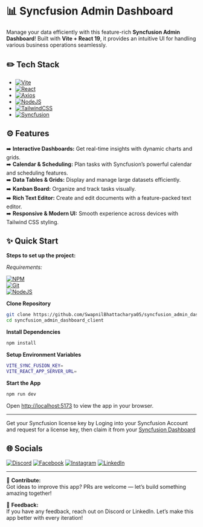 # 📊 Syncfusion Admin Dashboard

Manage your data efficiently with this feature-rich **Syncfusion Admin Dashboard**! Built with **Vite + React 19**, it provides an intuitive UI for handling various business operations seamlessly.

## ✏️ Tech Stack
- [![Vite](https://img.shields.io/badge/Vite-B73BFE?style=for-the-badge&logo=vite&logoColor=FFD62E)](#)
- [![React](https://img.shields.io/badge/React-20232A?style=for-the-badge&logo=react&logoColor=61DAFB)](#)
- [![Axios](https://img.shields.io/badge/axios-671ddf?&style=for-the-badge&logo=axios&logoColor=white)](#)
- [![NodeJS](https://img.shields.io/badge/Node%20js-339933?style=for-the-badge&logo=nodedotjs&logoColor=white)](#)
- [![TailwindCSS](https://img.shields.io/badge/Tailwind_CSS-38B2AC?style=for-the-badge&logo=tailwind-css&logoColor=white)](#)
- [![Syncfusion](https://img.shields.io/badge/Syncfusion-EF9651?style=for-the-badge&logo=Syncfusion&logoColor=white)](#)

## ⚙️ Features

➡️ **Interactive Dashboards:** Get real-time insights with dynamic charts and grids.  
➡️ **Calendar & Scheduling:** Plan tasks with Syncfusion’s powerful calendar and scheduling features.  
➡️ **Data Tables & Grids:** Display and manage large datasets efficiently.  
➡️ **Kanban Board:** Organize and track tasks visually.  
➡️ **Rich Text Editor:** Create and edit documents with a feature-packed text editor.  
➡️ **Responsive & Modern UI:** Smooth experience across devices with Tailwind CSS styling.  

## ✨ Quick Start

**Steps to set up the project:**  

_Requirements:_  

[![NPM](https://img.shields.io/badge/npm-CB3837?style=for-the-badge&logo=npm&logoColor=white)](#)  
[![Git](https://img.shields.io/badge/GIT-E44C30?style=for-the-badge&logo=git&logoColor=white)](#)  
[![NodeJS](https://img.shields.io/badge/Node%20js-339933?style=for-the-badge&logo=nodedotjs&logoColor=white)](#)  

**Clone Repository**

```bash
git clone https://github.com/SwapnilBhattacharya05/syncfusion_admin_dashboard_client.git
cd syncfusion_admin_dashboard_client
```

**Install Dependencies**

```bash
npm install
```

**Setup Environment Variables**

```bash
VITE_SYNC_FUSION_KEY=
VITE_REACT_APP_SERVER_URL=
```

**Start the App**

```bash
npm run dev
```

Open [http://localhost:5173](http://localhost:5173) to view the app in your browser.

---

Get your Syncfusion license key by Loging into your Syncfusion Account and request for a license key, then claim it from your [Syncfusion Dashboard](https://www.syncfusion.com/account/claim-license-key)

## 🌐 Socials

[![Discord](https://img.shields.io/badge/Discord-%237289DA.svg?logo=discord&logoColor=white)](https://discord.gg/https://discord.com/invite/MvRFh7qMvA) [![Facebook](https://img.shields.io/badge/Facebook-%231877F2.svg?logo=Facebook&logoColor=white)](https://facebook.com/swapnil.bhattacharya.39) [![Instagram](https://img.shields.io/badge/Instagram-%23E4405F.svg?logo=Instagram&logoColor=white)](https://instagram.com/iam___swapnil) [![LinkedIn](https://img.shields.io/badge/LinkedIn-%230077B5.svg?logo=linkedin&logoColor=white)](https://linkedin.com/in/swapnil-bhattacharya-357ab527a)

---
🚀 **Contribute:**  
Got ideas to improve this app? PRs are welcome — let’s build something amazing together!

📩 **Feedback:**  
If you have any feedback, reach out on Discord or LinkedIn. Let’s make this app better with every iteration!
